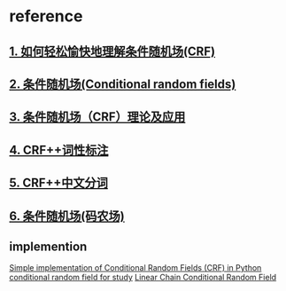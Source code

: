 # reference
## [1. 如何轻松愉快地理解条件随机场(CRF)](http://www.jianshu.com/p/55755fc649b1)
## [2. 条件随机场(Conditional random fields)](http://blog.csdn.net/chlele0105/article/details/14897761)
## [3. 条件随机场（CRF）理论及应用](http://x-algo.cn/index.php/2016/02/15/conditional-random-field-crf-theory-and-implementation/)
## [4. CRF++词性标注](http://x-algo.cn/index.php/2016/02/28/crf-tagging/)
## [5. CRF++中文分词](http://x-algo.cn/index.php/2016/02/27/crf-of-chinese-word-segmentation/)
## [6. 条件随机场(码农场)](http://www.hankcs.com/ml/conditional-random-field.html)
## implemention
   [Simple implementation of Conditional Random Fields (CRF) in Python](https://github.com/timvieira/crf)
   [conditional random field for study](https://github.com/shastakr/crf)
   [Linear Chain Conditional Random Field](https://github.com/zhenlan0426/CRF)
